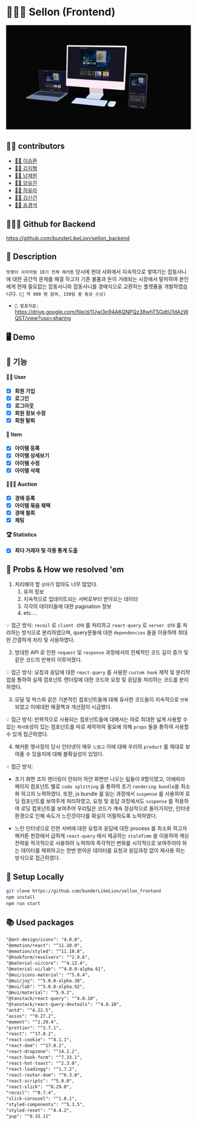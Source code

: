 # 👨🏼‍⚖️ Sellon (Frontend)

![](./public/readme/deviceframes.png)

## 🙇‍♂️ contributors

- [👨🏻 이승환](https://github.com/sh981013s)
- [👨🏻 김지형](https://github.com/jihyoung9912)
- [👧🏻 남채원](https://github.com/Chaewon14)
- [👧🏻 양유진](https://github.com/yoojinyang0303)
- [👧🏻 허유라](https://github.com/youra-0526)
- [👨🏻 김신건](https://github.com/shinkeonkim)
- [👨🏻 송경석](https://github.com/songks0922)

## 💁🏻‍♂️ Github for Backend

https://github.com/bunderLikeLion/sellon_backend

## 📄 Description

`멋쟁이 사자처럼 10기 전체 해커톤` 당시에 현대 사회에서 지속적으로 쌓여가는 잡동사니에 대한 공간적 문제를 해결 하고자 기존 물품과 돈이 거래되는 시장에서 탈피하여
본인에게 현재 필요없는 잡동사니와 잡동사니를 경매식으로 교환하는 플랫폼을 개발하였습니다. `(🥉 약 900 명 참여, 150팀 중 동상 수상)`

* `📑 발표자료:` https://drive.google.com/file/d/1Uwi3p94A6QNPQz38whTSGdtU1dAzWQ5T/view?usp=sharing 

## 🖥 Demo


[//]: # (* `📼 Live Demo viodeo on Youtube:` <a href="https://www.youtube.com/watch?v=ONrU6ToIu9U&ab_channel=%EC%9D%B4%EC%8A%B9%ED%99%98" target="\_blank">https://www.youtube.com/watch?v=ONrU6ToIu9U&ab_channel=%EC%9D%B4%EC%8A%B9%ED%99%98 </a>)


## 🎠 기능


#### 👩‍🌾 User

- [x] **회원 가입**
- [x] **로그인**
- [x] **로그아웃**
- [x] **회원 정보 수정**
- [x] **회원 탈퇴**

#### 🧧 Item

- [x] **아이템 등록**
- [x] **아이템 상세보기**
- [x] **아이템 수정**
- [x] **아이템 삭제**

#### 👨🏼‍⚖️ Auction

- [x] **경매 등록**
- [x] **아이템 묶음 채택**
- [x] **경매 철회**
- [x] **채팅**

#### 🏆 Statistics

- [x] **최다 거래자 및 각종 통계 도출**

## 🤔 Probs & How we resolved 'em

1. 처리해야 할 `상태`가 많아도 너무 많았다.
   1. 유저 정보
   2. 지속적으로 업데이트되는 서버로부터 받아오는 데이터
   3. 각각의 데이터들에 대한 pagination 정보
   4. etc....

💡 접근 방식: `recoil` 로 `client 상태` 를 처리하고 `react-query` 로 `server 상태` 를 처리하는 방식으로 분리하였으며, query문들에 대한 `dependencies` 들을 이용하여 최대한 간결하게 처리 및 사용하였다.

2. 방대한 API 로 인한 `request` 및 `response` 과정에서의 전체적인 코드 길이 증가 및 같은 코드의 반복이 이루어졌다.

💡 접근 방식: 요청과 응답에 대한 `react-query` 를 사용한 `custom hook` 제작 및 분리작업을 통하여 실제 컴포넌트 렌더링에 대한 코드와 요청 및 응답을 처리하는 코드를
분리하였다.

3. 모달 및 박스와 같은 기본적인 컴포넌트들에 대해 유사한 코드들이 지속적으로 `반복`되었고 이에대한 해결책과 개선점이 시급했다.

💡 접근 방식: 반복적으로 사용되는 컴포넌트들에 대해서는 따로 최대한 넓게 사용할 수 있는 `재사용`성이 있는 컴포넌트를 따로 제작하여 필요에 의해 `props` 들을 통하여 사용할 수 있게 접근하였다.

4. 해커톤 행사장의 당시 인터넷이 매우 `느렸고` 이에 대해 우리의 `product` 를 제대로 보여줄 수 있을지에 대해 불확실성이 있었다.

💡 접근 방식: 
- 초기 화면 조차 렌더링이 안되어 하얀 화면만 나오는 팀들이 9할이였고, 이에따라 페이지 컴포넌트 별로 `code splitting` 을 통하여 초기 `rendering bundle`을 
최소화 하고자 노력하였다. 또한, js bundle 를 읽는 과정에서 `suspense` 를 사용하여 로딩 컴포넌트를 보여주게 처리하였고, 요청 및 응답 과정에서도 `suspense` 를 적용하여 로딩 컴포넌트를 보여주어 우리팀은 
코드가 계속 정상적으로 돌아가지만, 인터넷 환경으로 인해 속도가 느린것이다를 확실히 어필하도록 노력하였다.


- 느린 인터넷으로 인한 서버에 대한 요청과 응답에 대한 process 를 최소화 하고자 해커톤 현장에서 급하게 `react-query` 에서 제공하는 `staleTime` 을 이용하여
캐싱전략을 적극적으로 사용하려 노력하여 즉각적인 변화를 시각적으로 보여주어야 하는 데이터를 제외하고는 한번 받아온 데이터를 요청과 응답과정 없이 재사용 하는 방식으로 접근하였다.   






## 📀 Setup Locally


```bash
git clone https://github.com/bunderLikeLion/sellon_frontend
npm install
npm run start
```

## 📚 Used packages

    "@ant-design/icons": "4.0.0",
    "@emotion/react": "^11.10.0",
    "@emotion/styled": "^11.10.0",
    "@hookform/resolvers": "^2.9.6",
    "@material-ui/core": "^4.12.4",
    "@material-ui/lab": "^4.0.0-alpha.61",
    "@mui/icons-material": "^5.8.4",
    "@mui/joy": "^5.0.0-alpha.38",
    "@mui/lab": "^5.0.0-alpha.92",
    "@mui/material": "^5.9.2",
    "@tanstack/react-query": "^4.0.10",
    "@tanstack/react-query-devtools": "^4.0.10",
    "antd": "^4.22.5",
    "axios": "^0.27.2",
    "moment": "^2.29.4",
    "prettier": "^2.7.1",
    "react": "^17.0.2",
    "react-cookie": "^4.1.1",
    "react-dom": "^17.0.2",
    "react-dropzone": "^14.2.2",
    "react-hook-form": "^7.33.1",
    "react-hot-toast": "^2.3.0",
    "react-loadingg": "^1.7.2",
    "react-router-dom": "^6.3.0",
    "react-scripts": "^5.0.0",
    "react-slick": "^0.29.0",
    "recoil": "^0.7.4",
    "slick-carousel": "^1.8.1",
    "styled-components": "^5.3.5",
    "styled-reset": "^4.4.2",
    "yup": "^0.32.11"
